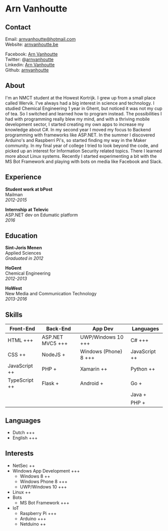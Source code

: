 # Arn Vanhoutte

## Contact

Email: [arnvanhoutte@hotmail.com](mailto:arnvanhoutte@hotmail.com)  
Website: [arnvanhoutte.be](http://arnvanhoutte.be/)  

Facebook: [Arn Vanhoutte](https://www.facebook.com/arnvanhoutte)  
Twitter: @[arnvanhoutte](https://twitter.com/arnvanhoutte)  
Linkedin: [Arn Vanhoutte](https://www.linkedin.com/in/arn-vanhoutte-00212492)  
Github: [arnvanhoutte](https://github.com/arnvanhoutte)

## About

I'm an NMCT student at the Howest Kortrijk. I grew up from a small place called Wervik. I've always had a big interest in science and technology. I studied Chemical Engineering 1 year in Ghent, but noticed it was not my cup of tea. So I switched and learned how to program instead. The possibilities I had with programming really blew my mind, and with a thriving mobile development sector, I started creating my own apps to increase my knowledge about C#. In my second year I moved my focus to Backend programming with frameworks like ASP.NET. In the summer I discovered Arduino's and Raspberri Pi's, so started finding my way in the Maker community. In my final year of college I tried to look beyond the code, and picked up an interest for Information Security related topics. There I learned more about Linux systems. Recently I started experimenting a bit with the MS Bot Framework and playing with bots on media like Facebook and Slack.

## Experience  
**Student work at bPost**  
Mailman  
*2012-2015*

**Internship at Televic**  
ASP.NET dev on Edumatic platform  
*2016*

## Education

**Sint-Joris Menen**  
Applied Sciences  
*Graduated in 2012*

**HoGent**  
Chemical Engineering  
*2012-2013*

**HoWest**  
New Media and Communication Technology  
*2013-2016*

## Skills
| **Front-End**    | **Back-End**      | **App Dev**           | **Languages**   |
| ---------------- | ----------------- | --------------------- | --------------- |
|  HTML +++        | ASP.NET MVC5 +++  | UWP/Windows 10 +++    | C# +++          |
|  CSS ++          | NodeJS  +         | Windows (Phone) 8 +++ | JavaScript ++   |
|  JavaScript ++   | PHP +             | Xamarin ++            | Python ++       |
|  TypeScript ++   | Flask +           | Android +             | Go +            |
|                  |                   |                       | Java +          |
|                  |                   |                       | PHP +           |

## Languages

* Dutch +++
* English +++

## Interests

* NetSec ++
* Windows App Development +++
    * Windows 8 ++
    * Windows Phone 8 +++
    * UWP/Windows 10 +++
* Linux ++
* Bots
    * MS Bot Framework +++
* IoT
    * Raspberry Pi +++
    * Arduino +++
    * Netduino ++
